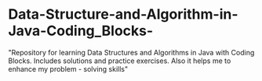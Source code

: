 # Data-Structure-and-Algorithm-in-Java-Coding_Blocks-
"Repository for learning Data Structures and Algorithms in Java with Coding Blocks. Includes solutions and practice exercises. Also it helps me to enhance my problem - solving skills"
